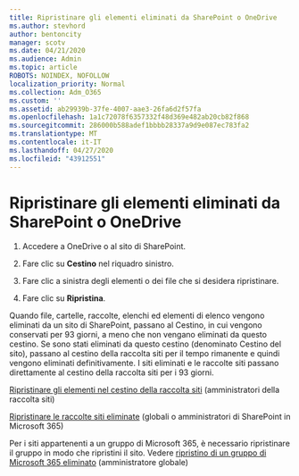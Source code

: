 ```yaml
---
title: Ripristinare gli elementi eliminati da SharePoint o OneDrive
ms.author: stevhord
author: bentoncity
manager: scotv
ms.date: 04/21/2020
ms.audience: Admin
ms.topic: article
ROBOTS: NOINDEX, NOFOLLOW
localization_priority: Normal
ms.collection: Adm_O365
ms.custom: ''
ms.assetid: ab29939b-37fe-4007-aae3-26fa6d2f57fa
ms.openlocfilehash: 1a1c72078f6357332f48d369e482ab20cb82f868
ms.sourcegitcommit: 286000b588adef1bbbb28337a9d9e087ec783fa2
ms.translationtype: MT
ms.contentlocale: it-IT
ms.lasthandoff: 04/27/2020
ms.locfileid: "43912551"
---
```

# <a name="restore-deleted-items-from-sharepoint-or-onedrive"></a>Ripristinare gli elementi eliminati da SharePoint o OneDrive

1. Accedere a OneDrive o al sito di SharePoint.
    
2. Fare clic su **Cestino** nel riquadro sinistro. 
    
3. Fare clic a sinistra degli elementi o dei file che si desidera ripristinare.
    
4. Fare clic su **Ripristina**. 
    
Quando file, cartelle, raccolte, elenchi ed elementi di elenco vengono eliminati da un sito di SharePoint, passano al Cestino, in cui vengono conservati per 93 giorni, a meno che non vengano eliminati da questo cestino. Se sono stati eliminati da questo cestino (denominato Cestino del sito), passano al cestino della raccolta siti per il tempo rimanente e quindi vengono eliminati definitivamente. I siti eliminati e le raccolte siti passano direttamente al cestino della raccolta siti per i 93 giorni.
  
[Ripristinare gli elementi nel cestino della raccolta siti](https://go.microsoft.com/fwlink/?linkid=867800) (amministratori della raccolta siti) 
  
[Ripristinare le raccolte siti eliminate](https://go.microsoft.com/fwlink/?linkid=867660) (globali o amministratori di SharePoint in Microsoft 365) 
  
Per i siti appartenenti a un gruppo di Microsoft 365, è necessario ripristinare il gruppo in modo che ripristini il sito. Vedere [ripristino di un gruppo di Microsoft 365 eliminato](https://go.microsoft.com/fwlink/?linkid=867802) (amministratore globale) 
  

